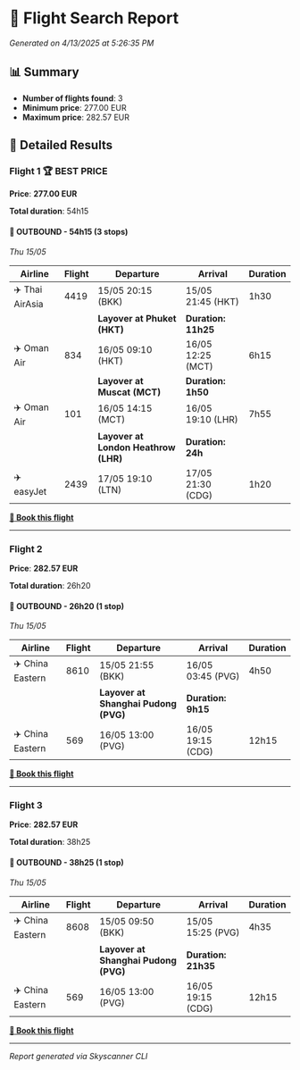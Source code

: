 # 🛫 Flight Search Report

*Generated on 4/13/2025 at 5:26:35 PM*

## 📊 Summary

- **Number of flights found**: 3
- **Minimum price**: 277.00 EUR
- **Maximum price**: 282.57 EUR

## 🎫 Detailed Results

### Flight 1 🏆 BEST PRICE

**Price**: **277.00 EUR**

**Total duration**: 54h15

#### 🛫 OUTBOUND - 54h15 (3 stops)

*Thu 15/05*

| Airline | Flight | Departure | Arrival | Duration |
|-----------|-----|--------|---------|-------|
| ✈️ Thai AirAsia | 4419 | 15/05 20:15 (BKK) | 15/05 21:45 (HKT) | 1h30 |
| | | **Layover at Phuket (HKT)** | **Duration: 11h25** | |
| ✈️ Oman Air | 834 | 16/05 09:10 (HKT) | 16/05 12:25 (MCT) | 6h15 |
| | | **Layover at Muscat (MCT)** | **Duration: 1h50** | |
| ✈️ Oman Air | 101 | 16/05 14:15 (MCT) | 16/05 19:10 (LHR) | 7h55 |
| | | **Layover at London Heathrow (LHR)** | **Duration: 24h** | |
| ✈️ easyJet | 2439 | 17/05 19:10 (LTN) | 17/05 21:30 (CDG) | 1h20 |

**[🔗 Book this flight](https://www.skyscanner.co.th/transport/flights/BKK/CDG/250515/config/9970-2505152015--31768,-32003,-32356-3-10413-2505172130?adultsv2=1&cabinclass=economy&childrenv2=&ref=home&rtn=0&preferdirects=false&outboundaltsenabled=false&inboundaltsenabled=false)**

---

### Flight 2

**Price**: **282.57 EUR**

**Total duration**: 26h20

#### 🛫 OUTBOUND - 26h20 (1 stop)

*Thu 15/05*

| Airline | Flight | Departure | Arrival | Duration |
|-----------|-----|--------|---------|-------|
| ✈️ China Eastern | 8610 | 15/05 21:55 (BKK) | 16/05 03:45 (PVG) | 4h50 |
| | | **Layover at Shanghai Pudong (PVG)** | **Duration: 9h15** | |
| ✈️ China Eastern | 569 | 16/05 13:00 (PVG) | 16/05 19:15 (CDG) | 12h15 |

**[🔗 Book this flight](https://www.skyscanner.co.th/transport/flights/BKK/CDG/250515/config/9970-2505152155--32442-1-10413-2505161915?adultsv2=1&cabinclass=economy&childrenv2=&ref=home&rtn=0&preferdirects=false&outboundaltsenabled=false&inboundaltsenabled=false)**

---

### Flight 3

**Price**: **282.57 EUR**

**Total duration**: 38h25

#### 🛫 OUTBOUND - 38h25 (1 stop)

*Thu 15/05*

| Airline | Flight | Departure | Arrival | Duration |
|-----------|-----|--------|---------|-------|
| ✈️ China Eastern | 8608 | 15/05 09:50 (BKK) | 15/05 15:25 (PVG) | 4h35 |
| | | **Layover at Shanghai Pudong (PVG)** | **Duration: 21h35** | |
| ✈️ China Eastern | 569 | 16/05 13:00 (PVG) | 16/05 19:15 (CDG) | 12h15 |

**[🔗 Book this flight](https://www.skyscanner.co.th/transport/flights/BKK/CDG/250515/config/9970-2505150950--32442-1-10413-2505161915?adultsv2=1&cabinclass=economy&childrenv2=&ref=home&rtn=0&preferdirects=false&outboundaltsenabled=false&inboundaltsenabled=false)**

---



*Report generated via Skyscanner CLI*